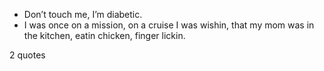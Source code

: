  - Don’t touch me, I’m diabetic.
 - I was once on a mission, on a cruise I was wishin, that my mom was in the kitchen, eatin chicken, finger lickin.

2 quotes